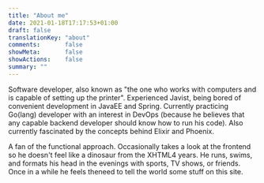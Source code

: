 ```yaml
---
title: "About me"
date: 2021-01-18T17:17:53+01:00
draft: false
translationKey: "about"
comments:       false
showMeta:       false
showActions:    false
summary: ""
---
```


Software developer, also known as "the one who works with computers and is capable of setting up the printer".
Experienced Javist, being bored of convenient development in JavaEE and Spring.
Currently practicing Go(lang) developer with an interest in DevOps (because he believes that any capable backend developer should know how to run his code). Also currently fascinated by the concepts behind Elixir and Phoenix.

A fan of the functional approach. Occasionally takes a look at the frontend so he doesn't feel like a dinosaur from the XHTML4 years.
He runs, swims, and formats his head in the evenings with sports, TV shows, or friends. Once in a while he feels theneed to tell the world some stuff on this site.
